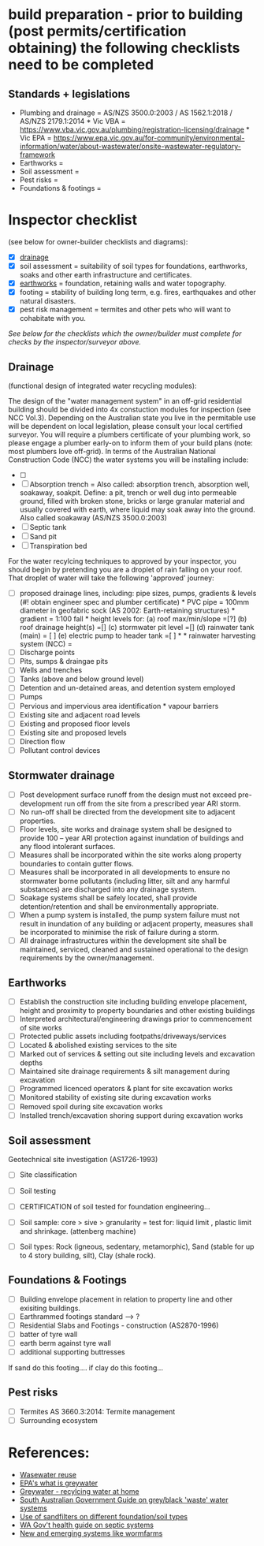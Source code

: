 # build preparation - prior to building (post permits/certification obtaining) the following checklists need to be completed

## Standards + legislations

   * Plumbing and drainage = AS/NZS 3500.0:2003 / AS 1562.1:2018 / AS/NZS 2179.1:2014
    * Vic VBA = https://www.vba.vic.gov.au/plumbing/registration-licensing/drainage
    * Vic EPA = https://www.epa.vic.gov.au/for-community/environmental-information/water/about-wastewater/onsite-wastewater-regulatory-framework
   * Earthworks = 
   * Soil assessment = 
   * Pest risks = 
   * Foundations & footings =  

# Inspector checklist 
(see below for owner-builder checklists and diagrams):
- [x] [drainage](https://github.com/earthsteading/earthship/blob/master/checklist_build-preparation.md#drainage)
- [x] soil assessment = suitability of soil types for foundations, earthworks, soaks and other earth infrastructure and certificates.
- [x] [earthworks](https://github.com/earthsteading/earthship/blob/master/checklist_build-preparation.md#earthworks) = foundation, retaining walls and water topography.
- [x] footing = stability of building long term, e.g. fires, earthquakes and other natural disasters. 
- [x] pest risk management = termites and other pets who will want to cohabitate with you.

_See below for the checklists which the owner/builder must complete for checks by the inspector/surveyor above._

## Drainage 
(functional design of integrated water recycling modules):

The design of the "water management system" in an off-grid residential building should be divided into 4x constuction modules for inspection (see NCC Vol.3).  Depending on the Australian state you live in the permitable use will be dependent on local legislation, please consult your local certified surveyor.  You will require a plumbers certificate of your plumbing work, so please engage a plumber early-on to inform them of your build plans (note: most plumbers love off-grid). In terms of the Australian National Construction Code (NCC) the water systems you will be installing include: 

 - [ ] 
 - [ ] Absorption trench = Also called: absorption trench, absorption well, soakaway, soakpit.  Define: a pit, trench or well dug into permeable ground, filled with broken stone, bricks or large granular material and usually covered with earth, where liquid may soak away into the ground. Also called soakaway (AS/NZS 3500.0:2003)
 - [ ] Septic tank
 - [ ] Sand pit 
 - [ ] Transpiration bed

For the water recylcing techniques to approved by your inspector, you should begin by pretending you are a droplet of rain falling on your roof.  That droplet of water will take the following 'approved' journey:

- [ ] proposed drainage lines, including: pipe sizes, pumps, gradients & levels (#! obtain engineer spec and plumber certificate)
      * PVC pipe = 100mm diameter in geofabric sock (AS 2002: Earth-retaining structures)
      * gradient = 1:100 fall
      * height levels for: (a) roof max/min/slope =[?] (b) roof drainage height(s) =[] (c) stormwater pit level =[] (d) rainwater tank (main) = [ ] (e) electric pump to header tank =[ ]
        * 
        * rainwater harvesting system (NCC) = 
- [ ] Discharge points
- [ ] Pits, sumps & draingae pits
- [ ] Wells and trenches
- [ ] Tanks (above and below ground level)
- [ ] Detention and un-detained areas, and detention system employed
- [ ] Pumps
- [ ] Pervious and impervious area identification
      * vapour barriers 
- [ ] Existing site and adjacent road levels
- [ ] Existing and proposed floor levels
- [ ] Existing site and proposed levels
- [ ] Direction flow
- [ ] Pollutant control devices

## Stormwater drainage
- [ ] Post development surface runoff from the design must not exceed pre-development run off from the site from a prescribed year ARI storm.
- [ ] No run-off shall be directed from the development site to adjacent properties.
- [ ] Floor levels, site works and drainage system shall be designed to provide 100 – year ARI protection against inundation of buildings and any flood intolerant surfaces.
- [ ] Measures shall be incorporated within the site works along property boundaries to contain gutter flows.
- [ ] Measures shall be incorporated in all developments to ensure no stormwater borne pollutants (including litter, silt and any harmful substances) are discharged into any drainage system.
- [ ] Soakage systems shall be safely located, shall provide detention/retention and shall be environmentally appropriate.
- [ ] When a pump system is installed, the pump system failure must not result in inundation of any building or adjacent property, measures shall be incorporated to minimise the risk of failure during a storm.
- [ ] All drainage infrastructures within the development site shall be maintained, serviced, cleaned and sustained operational to the design requirements by the owner/management.

## Earthworks

 - [ ] Establish the construction site including building envelope placement, height and proximity to property boundaries and other existing buildings
 - [ ] Interpreted architectural/engineering drawings prior to commencement of site works
 - [ ] Protected public assets including footpaths/driveways/services
 - [ ] Located & abolished existing services to the site
 - [ ] Marked out of services & setting out site including levels and excavation depths
 - [ ] Maintained site drainage requirements & silt management during excavation
 - [ ] Programmed licenced operators & plant for site excavation works
 - [ ] Monitored stability of existing site during excavation works
 - [ ] Removed spoil during site excavation works
 - [ ] Installed trench/excavation shoring support during excavation works

## Soil assessment 
Geotechnical site investigation (AS1726-1993)
 - [ ] Site classification
 - [ ] Soil testing
 - [ ] CERTIFICATION of soil tested for foundation engineering... 
 - [ ] Soil sample: core > sive > granularity = test for: liquid limit , plastic limit and shrinkage. (attenberg machine)
 - [ ] Soil types: Rock (igneous, sedentary, metamorphic), Sand (stable for up to 4 story building, silt), Clay (shale rock). 


## Foundations & Footings

 - [ ] Building envelope placement in relation to property line and other exisiting buildings.
 - [ ] Earthrammed footings standard --> ?
 - [ ] Residential Slabs and Footings - construction (AS2870-1996)
 - [ ] batter of tyre wall
 - [ ] earth berm against tyre wall
 - [ ] additional supporting buttresses 

If sand do this footing.... if clay do this footing...

## Pest risks

 - [ ] Termites AS 3660.3:2014: Termite management
 - [ ] Surrounding ecosystem

# References:
 - [Wasewater reuse](https://www.yourhome.gov.au/water/wastewater-reuse)
 - [EPA's what is greywater](https://www.epa.vic.gov.au/for-community/environmental-information/water/about-wastewater/about-greywater)
 - [Greywater - recylcing water at home](https://www.betterhealth.vic.gov.au/health/healthyliving/greywater-recycling-water-at-home)
 - [South Australian Government Guide on grey/black 'waste' water systems](https://drive.google.com/file/d/1R6INARLe7DapwSdJkcEYsiQI3diEDfDs/view?usp=sharing)
 - [Use of sandfilters on different foundation/soil types](https://drive.google.com/file/d/1yPqPj_6fUMKBuTFsugwFq-3hQGaHFsua/view?usp=sharing)
 - [WA Gov't health guide on septic systems](https://www.healthywa.wa.gov.au/Articles/U_Z/Understanding-Septic-Tank-Systems)
 - [New and emerging systems like wormfarms](https://www.wormfarm.com.au/domestic-septic-systems/)
